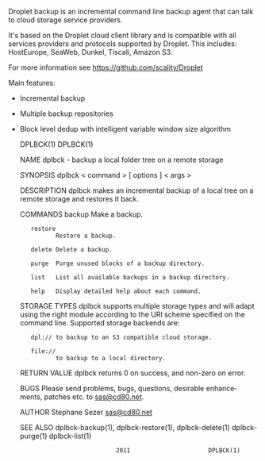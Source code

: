 Droplet backup is an incremental command line backup agent that can talk to
cloud storage service providers.

It's based on the Droplet cloud client library and is compatible with all
services providers and protocols supported by Droplet. This includes:
HostEurope, SeaWeb, Dunkel, Tiscali, Amazon S3.

For more information see https://github.com/scality/Droplet

Main features:

  * Incremental backup
  * Multiple backup repositories
  * Block level dedup with intelligent variable window size algorithm


    DPLBCK(1)                                                DPLBCK(1)
    
    NAME
           dplbck - backup a local folder tree on a remote storage
    
    SYNOPSIS
           dplbck < command > [ options ] < args >
    
    DESCRIPTION
           dplbck  makes  an  incremental  backup of a local tree on a
           remote storage and restores it back.
    
    COMMANDS
           backup Make a backup.
    
           restore
                  Restore a backup.
    
           delete Delete a backup.
    
           purge  Purge unused blocks of a backup directory.
    
           list   List all available backups in a backup directory.
    
           help   Display detailed help about each command.
    
    STORAGE TYPES
           dplbck supports multiple storage types and will adapt using
           the  right  module according to the URI scheme specified on
           the command line. Supported storage backends are:
    
           dpl:// to backup to an S3 compatible cloud storage.
    
           file://
                  to backup to a local directory.
    
    RETURN VALUE
           dplbck returns 0 on success, and non-zero on error.
    
    BUGS
           Please send problems, bugs, questions,  desirable  enhance‐
           ments, patches etc. to sas@cd80.net.
    
    AUTHOR
           Stephane Sezer <sas@cd80.net>
    
    SEE ALSO
           dplbck-backup(1),    dplbck-restore(1),    dplbck-delete(1)
           dplbck-purge(1) dplbck-list(1)
    
                                   2011                      DPLBCK(1)

